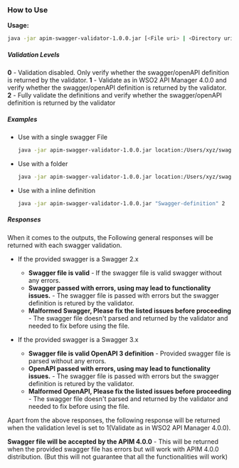 ### How to Use

**Usage:**
```bash
java -jar apim-swagger-validator-1.0.0.jar [<File uri> | <Directory uri> | <Swagger String>][Validation Level] 
```

##### Validation Levels
**0** - Validation disabled. Only verify whether the swagger/openAPI definition is returned by the validator.
**1** - Validate as in WSO2 API Manager 4.0.0 and verify whether the swagger/openAPI definition is returned by the validator.
**2** - Fully validate the definitions and verify whether the swagger/openAPI definition is returned by the validator

##### Examples

- Use with a single swagger File

   ```bash
   java -jar apim-swagger-validator-1.0.0.jar location:/Users/xyz/swagger-definitions/swagger.json 0
   ```
- Use with a folder
    ```bash
    java -jar apim-swagger-validator-1.0.0.jar location:/Users/xyz/swagger-definitions 1
    ```
- Use with a inline definition

    ```bash
    java -jar apim-swagger-validator-1.0.0.jar "Swagger-definition" 2
    ```

##### Responses

When it comes to the outputs, the Following general responses will be returned with each swagger validation.

- If the provided swagger is a Swagger 2.x
    - **Swagger file is valid** - If the swagger file is valid swagger without any errors.
    - **Swagger passed with errors, using may lead to functionality issues.** - The swagger file is passed with errors but the swagger definition is retured by the validator.
    - **Malformed Swagger, Please fix the listed issues before proceeding** - The swagger file doesn't parsed and returned by the validator and needed to fix before using the file.

- If the provided swagger is a Swagger 3.x
    - **Swagger file is valid OpenAPI 3 definition** - Provided swagger file is parsed without any errors.
    - **OpenAPI passed with errors, using may lead to functionality issues.** - The swagger file is passed with errors but the swagger definition is retured by the validator.
    - **Malformed OpenAPI, Please fix the listed issues before proceeding** - The swagger file doesn't parsed and returned by the validator and needed to fix before using the file.

Apart from the above responses, the following response will be returned when the validation level is set to 1(Validate as in WSO2 API Manager 4.0.0).

**Swagger file will be accepted by the APIM 4.0.0** - This will be returned when the provided swagger file has errors but will work with APIM 4.0.0 distribution. (But this will not guarantee that all the functionalities will work)
